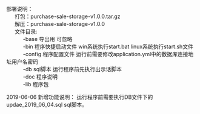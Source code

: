 部署说明：  
&ensp; &ensp; 打包：purchase-sale-storage-v1.0.0.tar.gz  
&ensp; &ensp; 解压：purchase-sale-storage-v1.0.0  
&ensp; &ensp; 文件目录:  
&ensp; &ensp; &ensp; &ensp;  -base 导出用 可忽略  
&ensp; &ensp; &ensp; &ensp; -bin 程序快捷启动文件 win系统执行start.bat linux系统执行start.sh文件  
&ensp; &ensp; &ensp; &ensp; -config 程序配置文件 运行前需要修改application.yml中的数据库连接地址用户名密码  
&ensp; &ensp; &ensp; &ensp; -db sql脚本 运行程序前先执行出示话脚本  
&ensp; &ensp; &ensp; &ensp; -doc 程序说明  
&ensp; &ensp; &ensp; &ensp; -lib 程序包  

2019-06-06
新增功能说明：
运行程序前需要执行DB文件下的updae_2019_06_04.sql sql脚本。